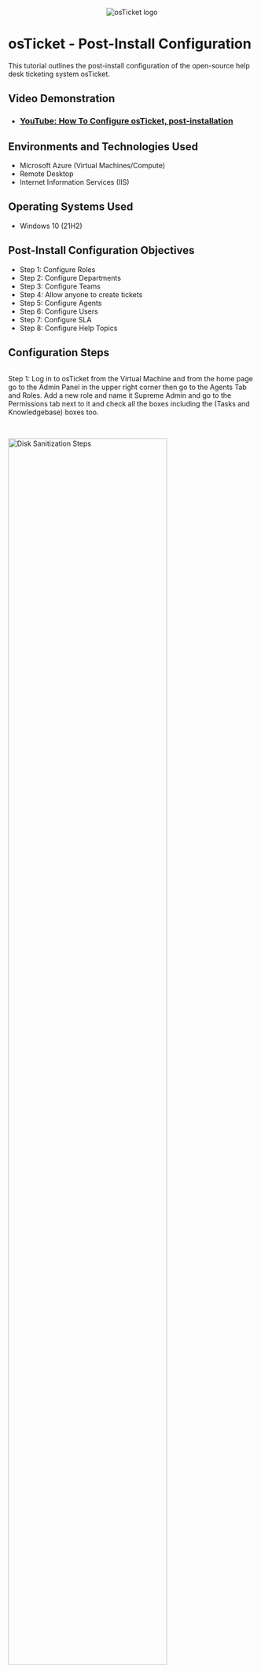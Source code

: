 <p align="center">
<img src="https://i.imgur.com/Clzj7Xs.png" alt="osTicket logo"/>
</p>

<h1>osTicket - Post-Install Configuration</h1>
This tutorial outlines the post-install configuration of the open-source help desk ticketing system osTicket.<br />


<h2>Video Demonstration</h2>

- ### [YouTube: How To Configure osTicket, post-installation](https://www.youtube.com)

<h2>Environments and Technologies Used</h2>

- Microsoft Azure (Virtual Machines/Compute)
- Remote Desktop
- Internet Information Services (IIS)

<h2>Operating Systems Used </h2>

- Windows 10</b> (21H2)

<h2>Post-Install Configuration Objectives</h2>

- Step 1: Configure Roles
- Step 2: Configure Departments
- Step 3: Configure Teams
- Step 4: Allow anyone to create tickets 
- Step 5: Configure Agents
- Step 6: Configure Users
- Step 7: Configure SLA
- Step 8: Configure Help Topics

<h2>Configuration Steps</h2>

<p>
<img ![image](https://github.com/CoreyJeff/post-install-config/assets/138095936/f90e0671-210a-4d05-899f-a899309da9e2)

</p>
<p>
Step 1: Log in to osTicket from the Virtual Machine and from the home page go to the Admin Panel in the upper right corner then go to the Agents Tab and Roles. Add a new role and name it Supreme Admin and go to the Permissions tab next to it and check all the boxes including the (Tasks and Knowledgebase) boxes too.
</p>
<br />

<p>
<img src="https://i.imgur.com/DJmEXEB.png" height="80%" width="80%" alt="Disk Sanitization Steps"/>
</p>
<p>
Step 2: From the Agents Tab go to Departments and add a new department and name it (System Administrators) and create with the default settings.
</p>
<br />

<p>
<img src="https://i.imgur.com/DJmEXEB.png" height="80%" width="80%" alt="Disk Sanitization Steps"/>
</p>
<p>
Step 3: You should already be in the Agents tab from there go to Teams and add a new team. Name the team (Level 2 Support) and add the team and add yourself to the team.
</p>
<br />

<p>
<img src="https://i.imgur.com/DJmEXEB.png" height="80%" width="80%" alt="Disk Sanitization Steps"/>
</p>
<p>
Step 4: Go to settings but make sure you are in the Admin Panel and go to Users and uncheck the Registration Required box.
</p>
<br />

<p>
<img src="https://i.imgur.com/DJmEXEB.png" height="80%" width="80%" alt="Disk Sanitization Steps"/>
</p>
<p>
Step 5: Go to the Agents Tab and add a new agent. You are going to name this Agent (Jane Doe) and the email will be (jane.doe@osticket.com) and username will be (jane.doe) make the password something easy to remember and uncheck both boxes. Go over one tab to the Access section and set the department and role to the two you just created. Which would be (System Administrators and Supreme Admin). Go to the Teams Tab and change it to the (Level 2 Support Team) and create. Add one more Agent and name him (John Doe) and repeat the steps but this time you will be adding it to the Support Department and a View Only Role and for Extended Access it should be Support too.
</p>
<br />

<p>
<img src="https://i.imgur.com/DJmEXEB.png" height="80%" width="80%" alt="Disk Sanitization Steps"/>
</p>
<p>
Step 6: Switch from the Admin Panel to Agent in the upper right corner and go to the Users Tab and add a new user. You are going to name this user (Karen Karen) and the email will be (karen@osticket.com). Add another user and repeat the steps but name it (Ken).
</p>
<br />

<p>
<img src="https://i.imgur.com/DJmEXEB.png" height="80%" width="80%" alt="Disk Sanitization Steps"/>
</p>
<p>
Step 7: Go back to the Admin Panel in the upper right and go to the Manage Tab and click SLA. Add a new SLA Plan and name it Sev-A keep the Grace Period at 1hr and change the Schedule to 24/7 and create. Add anthother SLA and name it Sev-B change the Grace Period to 4 hrs and the Schedule to 24/7. Create one more SLA plan and name it Sev-C and make the Grace Period 8hrs and the Schedule Buisness Hours and create.
</p>
<br />

<p>
<img src="https://i.imgur.com/DJmEXEB.png" height="80%" width="80%" alt="Disk Sanitization Steps"/>
</p>
<p>
Step 8: Stay in the Manage panel and go to Help topics right under the Dashboard Tab. Add a Help Topic and name it Buisness Critical Outage and add. Add one more and name it Personal Computer Issues and save the changes.
</p>
<br />

<p>
<img src="https://i.imgur.com/DJmEXEB.png" height="80%" width="80%" alt="Disk Sanitization Steps"/>
</p>
<p>
These were the main post installation configuration steps. Now you should be ready to play around in the app as a Agent and a User and learn how to create and resolve tickets from customers. I hope this really helped you out
</p>
<br />
